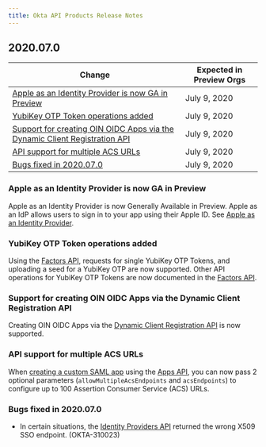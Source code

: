 ```yaml
---
title: Okta API Products Release Notes
---
```


## 2020.07.0

| Change                                                                                                                                                              | Expected in Preview Orgs |
| ------------------------------------------------------------------------------------------------------------------------------------------------------------------- | ------------------------ |
| [Apple as an Identity Provider is now GA in Preview](#ddddddd)                                                                                     | July 9, 2020             |
| [YubiKey OTP Token operations added](#ddddddd)                               | July 9, 2020             |
| [Support for creating OIN OIDC Apps via the Dynamic Client Registration API](#ddddddd)   | July 9, 2020             |
| [API support for multiple ACS URLs](#ddddddd)                                 | July 9, 2020             |
| [Bugs fixed in 2020.07.0](#ddddddd)                                                                                                                 | July 9, 2020             |

### Apple as an Identity Provider is now GA in Preview

Apple as an Identity Provider is now Generally Available in Preview. Apple as an IdP allows users to sign in to your app using their Apple ID. See [Apple as an Identity Provider](/docs/guides/add-an-external-idp/apple/before-you-begin/). <!-- OKTA-302300 -->

### YubiKey OTP Token operations added

Using the [Factors API](/docs/reference/api/factors/), requests for single YubiKey OTP Tokens, and uploading a seed for a YubiKey OTP are now supported. Other API operations for YubiKey OTP Tokens are now documented in the [Factors API](/docs/reference/api/factors/). <!-- OKTA-302434 -->

### Support for creating OIN OIDC Apps via the Dynamic Client Registration API

Creating OIN OIDC Apps via the [Dynamic Client Registration API](/docs/reference/api/oauth-clients/) is now supported. <!-- OKTA-289900 -->

### API support for multiple ACS URLs

When [creating a custom SAML app](/docs/reference/api/apps/#add-custom-saml-application) using the [Apps API](/docs/reference/api/apps/), you can now pass 2 optional parameters (`allowMultipleAcsEndpoints` and `acsEndpoints`) to configure up to 100 Assertion Consumer Service (ACS) URLs. <!-- OKTA-302291 -->

### Bugs fixed in 2020.07.0

* In certain situations, the [Identity Providers API](/docs/reference/api/idps/) returned the wrong X509 SSO endpoint. (OKTA-310023)
